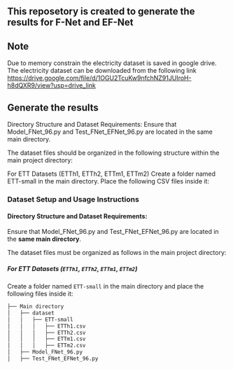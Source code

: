 ## This reposetory is created to generate the results for F-Net and EF-Net 

## Note
Due to memory constrain the electricity dataset is saved in google drive. The electricity dataset can be downloaded from the following link
https://drive.google.com/file/d/1OGU2TcuKw9nfchNZ91JUIroH-h8dQXR9/view?usp=drive_link


## Generate the results
Directory Structure and Dataset Requirements:
Ensure that Model_FNet_96.py and Test_FNet_EFNet_96.py are located in the same main directory.

The dataset files should be organized in the following structure within the main project directory:

For ETT Datasets (ETTh1, ETTh2, ETTm1, ETTm2)
Create a folder named ETT-small in the main directory. Place the following CSV files inside it:

### Dataset Setup and Usage Instructions

#### Directory Structure and Dataset Requirements:

Ensure that Model_FNet_96.py and Test_FNet_EFNet_96.py are located in the **same main directory**.

The dataset files must be organized as follows in the main project directory:

##### For ETT Datasets (`ETTh1`, `ETTh2`, `ETTm1`, `ETTm2`)
Create a folder named `ETT-small` in the main directory and place the following files inside it:



```bash
├── Main directory
│   ├── dataset
│   │   ├── ETT-small
│   │   │   ├── ETTh1.csv
│   │   │   ├── ETTh2.csv
│   │   │   ├── ETTm1.csv
│   │   │   ├── ETTm2.csv
│   ├── Model_FNet_96.py
│   ├── Test_FNet_EFNet_96.py
```

